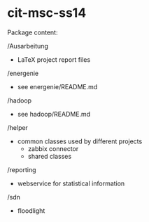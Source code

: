 cit-msc-ss14
============

Package content: 
 
/Ausarbeitung
 - LaTeX project report files

/energenie
 - see energenie/README.md

/hadoop
 - see hadoop/README.md

/helper
 - common classes used by different projects
    - zabbix connector
    - shared classes

/reporting
 - webservice for statistical information

/sdn
 - floodlight 
